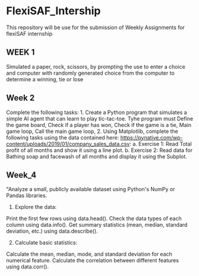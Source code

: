 # FlexiSAF_Intership
This repository will be use for the submission of Weekly Assignments for flexiSAF internship 

## WEEK 1

Simulated a paper, rock, scissors, by prompting the use to enter a choice and computer with randomly generated choice from the computer to determine a winning, tie or lose

## Week 2
Complete the following tasks:                                                     1. Create a Python program that simulates a simple AI agent that can learn to play tic-tac-toe. Tyhe program must Define the game board, Check if a player has won, Check if the game is a tie, Main game loop, Call the main game loop,                                                                                                                                                                                                              2. Using Matplotlib, complete the following tasks using the data contained here: https://pynative.com/wp-content/uploads/2019/01/company_sales_data.csv:                                                        a. Exercise 1: Read Total profit of all months and show it using a line plot.                                                                         b. Exercise 2: Read data for Bathing soap and facewash of all months and display it using the Subplot.


## Week_4
"Analyze a small, publicly available dataset using Python's NumPy or Pandas libraries.                                                                                                
1. Explore the data:

Print the first few rows using data.head().
Check the data types of each column using data.info().
Get summary statistics (mean, median, standard deviation, etc.) using data.describe().

2. Calculate basic statistics:

Calculate the mean, median, mode, and standard deviation for each numerical feature.
Calculate the correlation between different features using data.corr().
